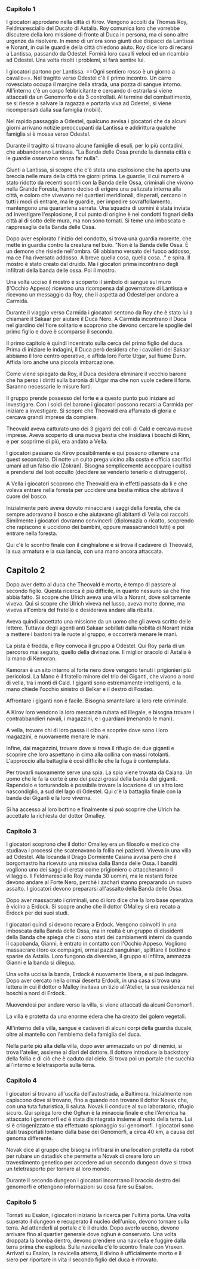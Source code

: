 ### Capitolo 1

I giocatori approdano nella città di Kirov. Vengono accolti da Thomas Roy, Feldmaresciallo del Ducato di Astalia. Roy comunica loro che vorrebbe discutere della loro missione di fronte al Duca in persona, ma ci sono altre urgenze da risolvere. In meno di un'ora sono giunti due dispacci da Lantissa e Norant, in cui le guardie della città chiedono aiuto. Roy dice loro di recarsi a Lantissa, passando da Odestel. Fornirà loro cavalli veloci ed un ricambio ad Odestel. Una volta risolti i problemi, si farà sentire lui.

I giocatori partono per Lantissa. ==Ogni sentiero rosso è un giorno a cavallo==. Nel tragitto verso Odestel c'è il primo incontro. Un carro rovesciato occupa il margine della strada, una pozza di sangue intorno. All'interno c'è un corpo febbricitante e cercando di estrarla si viene attaccati da un Genomorfo e da 3 controllati. Al termine del combattimento, se si riesce a salvare la ragazza e portarla viva ad Odestel, si viene ricompensati dalla sua famiglia (nobili).

Nel rapido passaggio a Odestel, qualcuno avvisa i giocatori che da alcuni giorni arrivano notizie preoccupanti da Lantissa e addirittura qualche famiglia si è mossa verso Odestel.

Durante il tragitto si trovano alcune famiglie di esuli, per lo più contadini, che abbandonano Lantissa. "La Banda delle Ossa prende la dannata città e le guardie osservano senza far nulla".

Giunti a Lantissa, si scopre che c'è stata una esplosione che ha aperto una breccia nelle mura della città tre giorni prima. Le guardie, il cui numero è stato ridotto da recenti scontri con la Banda delle Ossa, criminali che vivono nella Grande Foresta, hanno deciso di erigere una palizzata interna alla città, e coloro che vivevano nei quartieri meridionali, disperati, cercano in tutti i modi di entrare, ma le guardie, per impedire sovraffollamento, mantengono una quarantena serrata. Una squadra di uomini è stata inviata ad investigare l'esplosione, il cui punto di origine è nei condotti fognari della città al di sotto delle mura, ma non sono tornati. Si teme una imboscata e rappresaglia della Banda delle Ossa.

Dopo aver esplorato l'inizio del condotto, si trova una guardia morente, che mette in guardia contro la creatura nel buio. "Non è la Banda delle Ossa. È un demone che risiede nell'ombra. Gli abbiamo versato del fuoco addosso, ma ce l'ha riversato addosso. A breve quella cosa, quella cosa..." e spira. Il mostro è stato creato dal druido. Ma i giocatori prima incontrano degli infiltrati della banda delle ossa. Poi il mostro.

Una volta ucciso il mostro e scoperto il simbolo di sangue sul muro (l'Occhio Appeso) ricevono una ricompensa dal governatore di Lantissa e ricevono un messaggio da Roy, che li aspetta ad Odestel per andare a Carmida.

Durante il viaggio verso Carmida i giocatori sentono da Roy che è stato lui a chiamare il Sakaar per aiutare il Duca Nero. A Carmida incontrano il Duca nel giardino del fiore solitario e scoprono che devono cercare le spoglie del primo figlio e dove è scomparso il secondo.

Il primo capitolo è quindi incentrato sulla cerca del primo figlio del duca. Prima di iniziare le indagini, il Duca però desidera che i cavalieri del Sakaar abbiamo il loro centro operativo, e affida loro Forte Utgar, sul fiume Durn. Affida loro anche una piccola imbarcazione.

Come viene spiegato da Roy, il Duca desidera eliminare il vecchio barone che ha perso i diritti sulla baronia di Utgar ma che non vuole cedere il forte. Saranno necessarie le misure forti.

Il gruppo prende possesso del forte e a questo punto può iniziare ad investigare. Con i soldi del barone i giocatori possono recarsi a Carmida per iniziare a investigare. Si scopre che Theovald era affamato di gloria e cercava grandi imprese da compiere.

Theovald aveva catturato uno dei 3 giganti dei colli di Cald e cercava nuove imprese. Aveva scoperto di una nuova bestia che insidiava i boschi di Rinn, e per scoprirne di più, era andato a Vella.

I giocatori passano da Kirov possibilmente e qui possono ottenere una quest secondaria. Di notte un culto prega vicino alla costa e officia sacrifici umani ad un falso dio (Zokran). Bisogna semplicemente accoppare i cultisti e prendersi del loot occulto (decidere se venderlo tenerlo o distruggerlo).

A Vella i giocatori scoprono che Theovald era in effetti passato da lì e che voleva entrare nella foresta per uccidere una bestia mitica che abitava il cuore del bosco.

Inizialmente però aveva dovuto minacciare i saggi della foresta, che da sempre adoravano il bosco e che aiutavano gli abitanti di Vella coi raccolti. Similmente i giocatori dovranno convincerli (diplomazia o ricatto, scoprendo che rapiscono e uccidono dei bambini, oppure massacrandoli tutti) e poi entrare nella foresta.

Qui c'è lo scontro finale con il cinghialone e si trova il cadavere di Theovald, la sua armatura e la sua lancia, con una mano ancora attaccata. 



## Capitolo 2

Dopo aver detto al duca che Theovald è morto, è tempo di passare al secondo figlio. Questa ricerca è più difficile, in quanto nessuno sa che fine abbia fatto. Si scopre che Ulrich aveva una villa a Norant, dove solitamente viveva. Qui si scopre che Ulrich viveva nel lusso, aveva molte donne, ma viveva all'ombra del fratello e desiderava andare alla ribalta. 

Aveva quindi accettato una missione da un uomo che gli aveva scritto delle lettere. Tuttavia degli agenti anti Sakaar sobillati dalla nobiltà di Norant inizia a mettere i bastoni tra le ruote al gruppo, e occorrerà menare le mani.

La pista è fredda, e Roy convoca il gruppo a Odestel. Qui Roy parla di un percorso mai seguito, quello della divinazione. Il miglior oracolo di Astalia è la mano di Kemoran.

Kemoran è un sito interno al forte nero dove vengono tenuti i prigionieri più pericolosi. La Mano è il fratello minore del trio dei Giganti, che vivono a nord di vella, tra i monti di Cald. I giganti sono estremamente intelligenti, e la mano chiede l'occhio sinistro di Belkar e il destro di Fosdao.

Affrontare i giganti non è facile. Bisogna smantellare la loro rete criminale.

A Kirov loro vendono la loro mercanzia rubata ed illegale, e bisogna trovare i contrabbandieri navali, i magazzini, e i guardiani (menando le mani).

A vella, trovare chi di loro passa il cibo e scoprire dove sono i loro magazzini, e nuovamente menare le mani.

Infine, dai magazzini, trovare dove si trova il rifugio dei due giganti e scoprire che loro aspettano in cima alla collina con massi rotolanti. L'approccio alla battaglia è così difficile che la fuga è contemplata.

Per trovarli nuovamente serve una spia. La spia viene trovata da Caiana. Un uomo che le fa la corte è uno dei pezzi grossi della banda dei giganti. Rapendolo e torturandolo è possibile trovare la locazione di un altro loro nascondiglio, a sud del lago di Odestel. Qui c'è la battaglia finale con la banda dei Giganti e la loro viverna.

Si ha accesso al loro bottino e finalmente si può scoprire che Ulrich ha accettato la richiesta del dottor Omalley.

### Capitolo 3

I giocatori scoprono che il dottor Omalley era un filosofo e medico che studiava i processi che scatenavano la follia nei pazienti. Viveva in una villa ad Odestel. Alla locanda il Drago Dormiente Caiana avvisa però che il borgomastro ha ricevuto una missiva dalla Banda delle Ossa. I banditi vogliono uno dei saggi di eretar come prigioniero o attaccheranno il villaggio. Il Feldmaresciallo Roy manda 30 uomini, ma le restanti forze devono andare al Forte Nero, perchè i zachari stanno preparando un nuovo assalto. I giocatori devono prepararsi all'assalto della Banda delle Ossa.

Dopo aver massacrato i criminali, uno di loro dice che la loro base operativa è vicino a Erdock. Si scopre anche che il dottor OMalley si era recato a Erdock per dei suoi studi.

I giocatori quindi si devono recare a Erdock. Vengono coinvolti in una imboscata dalla Banda delle Ossa, ma in realtà è un gruppo di dissidenti della Banda che spiega che ci sono stati dei cambiamenti interni da quando il capobanda, Gianni, è entrato in contatto con l'Occhio Appeso. Vogliono massacrare i loro ex compagni, ormai pazzi sanguinari, splittare il bottino e sparire da Astalia. Loro fungono da diversivo, il gruppo si infiltra, ammazza Gianni e la banda si dilegua.

Una volta uccisa la banda, Erdock è nuovamente libera, e si può indagare. Dopo aver cercato nella ormai deserta Erdock, in una casa si trova una lettera in cui il dottor o Malley invitava un tizio all'Atelier, la sua residenza nei boschi a nord di Erdock.

Muovendosi per andare verso la villa, si viene attaccati da alcuni Genomorfi.

La villa è protetta da una enorme edera che ha creato dei golem vegetali.

All'interno della villa, sangue e cadaveri di alcuni corpi della guardia ducale, oltre al mantello con l'emblema della famiglia del duca.

Nella parte più alta della villa, dopo aver ammazzato un po' di nemici, si trova l'atelier, assieme ai diari del dottore. Il dottore introduce la backstory della follia e di ciò che è caduto dal cielo. Si trova poi un portale che succhia all'interno e teletrasporta sulla terra.

### Capitolo 4

I giocatori si trovano all'uscita dell'autostrada, a Baltimora. Inizialmente non capiscono dove si trovano, fino a quando non trovano il dottor Novak che, con una tuta futuristica, li saluta. Novak li conduce al suo laboratorio, rifugio sicuro. Qui spiega loro che Oghun è la minaccia finale e che l'America ha attaccato i genomorfi ed è stata disintegrata insieme al resto della terra. Lui si è criogenizzato e sta effettuato spionaggio sui genomorfi. I giocatori sono stati trasportati lontano dalla base dei Genomorfi, a circa 40 km, a causa del genoma differente.

Novak dice al gruppo che bisogna infiltrarsi in una location protetta da robot per rubare un datadisk che permette a Novak di creare loro un travestimento genetico per accedere ad un secondo dungeon dove si trova un teletrasporto per tornare al loro mondo.

Durante il secondo dungeon i giocatori incontrano il braccio destro dei genomorfi e ottengono informazioni su cosa fare su Esalon.

### Capitolo 5

Tornati su Esalon, i giocatori iniziano la ricerca per l'ultima porta. Una volta superato il dungeon e recuperato il nucleo dell'unico, devono tornare sulla terra. Ad attenderli al portale c'è il druido. Dopo averlo ucciso, devono arrivare fino al quartier generale dove oghun è conservato. Una volta droppata la bomba dentro, devono prendere una navicella e fuggire dalla terra prima che esploda. Sulla navicella c'è lo scontro finale con Vrexen. Arrivati su Esalon, la navicella atterra, il divino è ufficialmente morto e il siero per riportare in vita il secondo figlio del duca è ritrovato.
